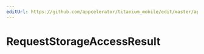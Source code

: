 ```yaml
---
editUrl: https://github.com/appcelerator/titanium_mobile/edit/master/apidoc/Titanium/Filesystem/Filesystem.yml
---
```

# RequestStorageAccessResult

<TypeHeader/>

<ApiDocs/>
